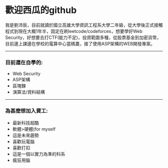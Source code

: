 # 歡迎西瓜的github

我是劉沛辰，目前就讀於國立高雄大學資訊工程系大學二年級，從大學後正式接觸程式到現在大概1年半，固定在刷leetcode/codeforces，想要學好Web Security，好想要去打CTF(能力不足)，投資範圍多種，從股票基金到加密貨幣，目前邊上課邊在學校的電算中心當碼農，接了使用ASP架構的WEB開發專案。

---
### 目前還在自學的:
- Web Security
- ASP架構
- 區塊鍊
- 演算法/資料結構

---
### 為甚麼想加入資工:
- 最新科技超酷
- 軟體>硬體(for myself
- 這是未來趨勢
- 喜歡玩電腦
- 喜歡打扣
- 這是一個以實力為準的科系
- 瘋狂用腦
